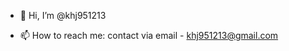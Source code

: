 - 👋 Hi, I’m @khj951213

- 📫 How to reach me: contact via email - khj951213@gmail.com

<!---
khj951213/khj951213 is a ✨ special ✨ repository because its `README.md` (this file) appears on your GitHub profile.
You can click the Preview link to take a look at your changes.
--->
